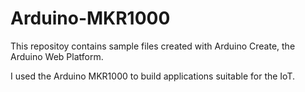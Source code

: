 # Arduino-MKR1000

This repositoy contains sample files created with Arduino Create, the Arduino Web Platform.

I used the Arduino MKR1000 to build applications suitable for the IoT.
